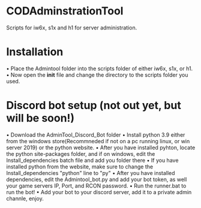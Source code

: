 # CODAdminstrationTool
Scripts for iw6x, s1x and h1 for server administration. 

# Installation
• Place the Admintool folder into the scripts folder of either iw6x, s1x, or h1. 
• Now open the __init__ file and change the directory to the scripts folder you used.


# Discord bot setup (not out yet, but will be soon!)
• Download the AdminTool_Discord_Bot folder
• Install python 3.9 either from the windows store(Recommneded if not on a pc running linux, or win server 2019) or the python website.
• After you have installed pyhton, locate the python site-packages folder, and if on windows, edit the Install_dependencies batch file and add you folder there
• If you have installed python from the website, make sure to change the Install_dependencies "python" line to "py"
• After you have installed dependencies, edit the Admintool_bot.py and add your bot token, as well your game servers IP, Port, and RCON password.
• Run the runner.bat to run the bot!
• Add your bot to your discord server, add it to a private admin channle, enjoy.

